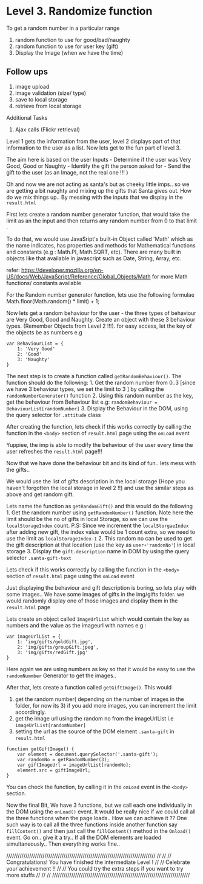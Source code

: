 Level 3. Randomize function
===========================

To get a random number in a particular range
1. random function to use for good/bad/naughty
2. random function to use for user key (gift)
2. Display the Image (when we have the time)


Follow ups
 -----------
1. image upload
2. image validation (size/ type)
3. save to local storage
4. retrieve from local storage

Additional Tasks
1. Ajax calls (Flickr retrieval)



Level 1 gets the information from the user, 
level 2 displays part of that information to the user as a list. 
Now lets get to the fun part of level 3.

The aim here is based on the user Inputs
	- Determine if the user was Very Good, Good or Naughty
	- Identify the gift the person asked for
	- Send the gift to the user (as an Image, not the real one !!! )

Oh and now we are not acting as santa's but as cheeky little imps.. 
so we are getting a bit naughty and mixing up the gifts that Santa 
gives out. How do we mix things up.. By messing with the inputs that 
we display in the `result.html`

First lets create a random number generator function, that would take 
the limit as an the input and then returns any random number from 0 to 
that limit .

To do that, we would use JavaSript's built-in Object called 'Math' which 
as the name indicates, has properties and methods for Mathematical 
functions and constants (e.g : Math.PI, Math.SQRT, etc). There are many 
built in objects like that available in javascript such as Date, String, 
Array, etc.

refer: 
https://developer.mozilla.org/en-US/docs/Web/JavaScript/Reference/Global_Objects/Math 
for more Math functions/ constants available

For the Random number generator function, lets use the following formulae
	Math.floor(Math.random() * limit) + 1;

Now lets get a random behaviour for the user - the three types of 
behaviour are Very Good, Good and Naughty.
Create an object with these 3 behaviour types. (Remember Objects from 
Level 2 !!!). for easy access, let the key of the objects be as numbers
e.g 
```
var BehaviourList = {
	1: 'Very Good'
	2: 'Good'
	3: 'Naughty'
}
```
The next step is to create a function called `getRandomBehaviour()`. 
The function should do the following:
	1. Get the random number from 0..3 [since we have 3 behaviour types, 
	we set the limit to 3 ] by calling the `randomNumberGenerator()` function
	2. Using this random number as the key, get the behaviour from Behaviour 
	list e.g: `randomBehaviour =  BehaviourList[randomNumber]`
	3. Display the Behaviour in the DOM, using the query selector for 
	`.attitude` class

After creating the function, lets check if this works correctly by calling 
the function in the `<body>` section of `result.html` page using the `onLoad` 
event

Yuppiee, the imp is able to modify the behaviour of the user every time 
the user refreshes the `result.html` page!!!

Now that we have done the behaviour bit and its kind of fun.. lets mess 
with the gifts..

We would use the list of gifts description in the local storage (Hope 
you haven't forgotten the local storage in level 2 !!) and use the similar 
steps as above and get random gift.

Lets name the function as `getRandomGift()` and this would do the following
	1. Get the random number using `getRandomNumber()` function. Note here the 
	limit should be the no of gifts in local Storage, so we can use the 
	`localStorageIndex` count.
	P.S: Since we increment the `localStorgaeIndex` after adding new gift, 
	the index value would be 1 count extra, so we need to use the limit as 
	`localStorageIndex-1`
	2. This random no can be used to get the gift description at that location 
	(use the key as `user+'randonNo'`) in local storage
	3. Display the `gift.description` name in DOM by using the query selector 
	`.santa-gift-text`

Lets check if this works correctly by calling the function in the `<body>` 
section of `result.html` page using the `onLoad` event

Just displaying the behaviour and gift description is boring, so lets play 
with some images..
We have some images of gifts in the img/gifts folder. we would randomly display 
one of those images and display them in the `result.html` page

Lets create an object called `ImageUrlList` which would contain the key as 
numbers and the value as the imageurl with names
e.g :
```
var imageUrlList = {
	1: 'img/gifts/goldGift.jpg',
	2: 'img/gifts/groupGift.jpeg',
	3: 'img/gifts/redGift.jpg'
}
```
Here again we are using numbers as key so that it would be easy to use the 
`randomNummber` Generator to get the images..

After that, lets create a function called `getGiftImage()`. This would
1. get the random number( depending on the number of images in the folder, 
for now its 3)
if you add more images, you can increment the limit accordingly.
2. get the image url using the random no from the imageUrlList i.e 
`imageUrlList[randomNumber]`
3. setting the url as the source of the DOM element `.santa-gift` in 
`result.html`
```
function getGiftImage() {
	var element = document.querySelector('.santa-gift');
	var randomNo = getRandomNumber(3);
	var giftImageUrl = imageUrlList[randomNo];
	element.src = giftImageUrl;
}
```
You can check the function, by calling it in the `onLoad` event in the `<body>` 
section.

Now the final Bit, We have 3 functions, but we call each one individually in 
the DOM using the `onLoad()` event.
It would be really nice if we could call all the three functions when the page 
loads..
How we can achieve it ??
One such way is to call all the three functions inside another function say 
`fillContent()` and then just call the `fillContent()` method in the `Onload()` 
event.
Go on.. give it a try..
If all the DOM elements are loaded simultaneously.. Then everything works fine..



//////////////////////////////////////////////////////////////////////////////
//                                                                         //
// Congratulations! You have finished the intermediate Level !            //
// Celebrate your achievement !!                                         //
// You could try the extra steps if you want to try more stuffs         //
//                                                                     //
////////////////////////////////////////////////////////////////////////


